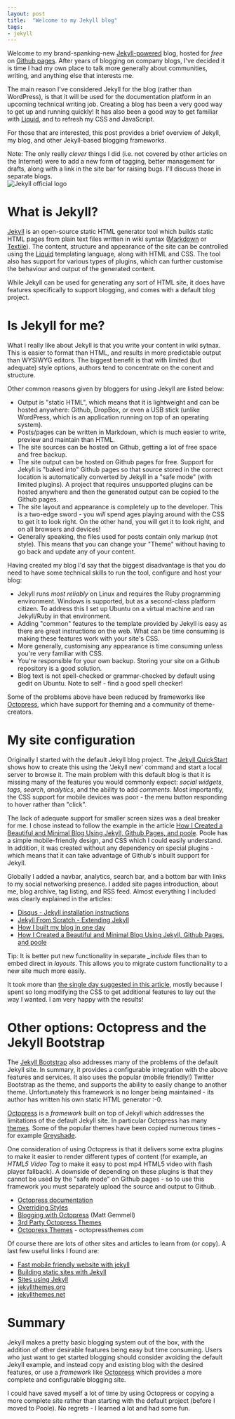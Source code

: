 ```yaml
---
layout: post
title:  "Welcome to my Jekyll blog"
tags:
- jekyll
---
```



Welcome to my brand-spanking-new [Jekyll-powered](http://jekyllrb.com/) blog, hosted for *free* on [Github pages](https://pages.github.com/). After years of blogging on company blogs, I've decided it is time I had my own place to talk more generally about communities, writing, and anything else that interests me. 

The main reason I've considered Jekyll for the blog (rather than WordPress), is that it will be used for the documentation platform in an upcoming technical writing job. Creating a blog has been a very good way to get up and running quickly! It has also been a good way to get familiar with [Liquid](http://docs.shopify.com/themes/liquid-basics), and to refresh my CSS and JavaScript. 

For those that are interested, this post provides a brief overview of Jekyll, my blog, and other Jekyll-based blogging frameworks. 

<div class="message">Note: The only really <i>clever</i> things I did (i.e. not covered by other articles on the Internet) were to add a new form of tagging, better management for drafts, along with a link in the site bar for raising bugs. I'll discuss those in separate blogs.</div>

<img alt="Jekyll official logo" src="http://jekyllrb.com/img/logo-2x.png" />

# What is Jekyll?
[Jekyll](http://jekyllrb.com/) is an open-source static HTML generator tool which builds static HTML pages from plain text files written in wiki syntax ([Markdown](http://daringfireball.net/projects/markdown/) or [Textile](http://textile.sitemonks.com/)). The content, structure and appearance of the site can be controlled using the [Liquid](http://docs.shopify.com/themes/liquid-basics) templating language, along with HTML and CSS. The tool also has support for various types of plugins, which can further customise the behaviour and output of the generated content.

While Jekyll can be used for generating any sort of HTML site, it does have features specifically to support blogging, and comes with a default blog project.


# Is Jekyll for me?

What I really like about Jekyll is that you write your content in wiki sytnax. This is easier to format than HTML, and results in more predictable output than WYSIWYG editors. The biggest benefit is that with limited (but adequate) style options, authors tend to concentrate on the conent and structure.

Other common reasons given by bloggers for using Jekyll are listed below:

* Output is "static HTML", which means that it is lightweight and can be hosted anywhere: Github, DropBox, or even a USB stick (unlike WordPress, which is an application running on top of an operating system). 
* Posts/pages can be written in Markdown, which is much easier to write, preview and maintain than HTML.
* The site sources can be hosted on Github, getting a lot of free space and free backup.
* The site output can be hosted on Github pages for free. Support for Jekyll is "baked into" Github pages so that source stored in the correct location is automatically converted by Jekyll in a "safe mode" (with limited plugins). A project that requires unsupported plugins can be hosted anywhere and then the generated output can be copied to the Github pages.
* The site layout and appearance is completely up to the developer. This is a two-edge sword - you *will* spend ages playing around with the CSS to get it to look right. On the other hand, you will get it to look right, and on all browsers and devices!
* Generally speaking, the files used for posts contain only markup (not style). This means that you can change your "Theme" without having to go back and update any of your content.


Having created my blog I'd say that the biggest disadvantage is that you do need to have some technical skills to run the tool, configure and host your blog:

* Jekyll runs *most reliably* on Linux and requires the Ruby programming environment. Windows is supported, but as a second-class platform citizen. To address this I set up Ubuntu on a virtual machine and ran Jekyll/Ruby in that environment.
* Adding "common" features to the template provided by Jekyll is easy as there are great instructions on the web. What can be time consuming is making these features work with your site's CSS. 
* More generally, customising any appearance is time consuming unless you're very familiar with CSS. 
* You're responsible for your own backup. Storing your site on a Github repository is a good solution. 
* Blog text is not spell-checked or grammar-checked by default using gedit on Ubuntu. Note to self - find a good spell checker!

Some of the problems above have been reduced by frameworks like [Octopress](http://octopress.org/), which have support for theming and a community of theme-creators. 


# My site configuration

Originally I started with the default Jekyll blog project. The [Jekyll QuickStart](http://jekyllrb.com/docs/quickstart/) shows how to create this using the 'Jekyll new' command and start a local server to browse it. The main problem with this default blog is that it is missing many of the features you would commonly expect: *social widgets*, *tags*, *search*, *analytics*, and the ability to add *comments*. Most importantly, the CSS support for mobile devices was poor - the menu button responding to hover rather than "click".

The lack of adequate support for smaller screen sizes was a deal breaker for me. I chose instead to follow the example in the article [How I Created a Beautiful and Minimal Blog Using Jekyll, Github Pages, and poole](http://joshualande.com/jekyll-github-pages-poole/). Poole has a simple mobile-friendly design, and CSS which I could easily understand. In addition, it was created without any dependency on special plugins - which means that it can take advantage of Github's inbuilt support for Jekyll.

Globally I added a navbar, analytics, search bar, and a bottom bar with links to my social networking presence. I added site pages introduction, about me, blog archive, tag listing, and RSS feed. Almost everything I included was clearly explained in the articles:

* [Disqus - Jekyll installation instructions](http://help.disqus.com/customer/portal/articles/472138-jekyll-installation-instructions)
* [Jekyll From Scratch - Extending Jekyll](http://pixelcog.com/blog/2013/jekyll-from-scratch-extending-jekyll/)
* [How I built my blog in one day](http://erjjones.github.io/blog/How-I-built-my-blog-in-one-day/)
* [How I Created a Beautiful and Minimal Blog Using Jekyll, Github Pages, and poole](http://joshualande.com/jekyll-github-pages-poole/) 

<div class="message">Tip: It is better put new functionality in separate <i>_include</i> files than to embed direct in <i>layouts</i>. This allows you to migrate custom functionality to a new site much more easily.</div>

It took more than [the single day suggested in this article](http://erjjones.github.io/blog/How-I-built-my-blog-in-one-day/), mostly because I spent so long modifying the CSS to get additional features to lay out the way I wanted. I am very happy with the results!


# Other options: Octopress and the Jekyll Bootstrap

The [Jekyll Bootstrap](http://jekyllbootstrap.com/) also addresses many of the problems of the default Jekyll site. In summary, it provides a configurable integration with the above features and services. It also uses the popular (mobile friendly!) Twitter Bootstrap as the theme, and supports the ability to easily change to another theme. Unfortunately this framework is no longer being maintained - its author has written his own static HTML generator :-0. 

[Octopress](http://octopress.org/) is a *framework* built on top of Jekyll which addresses the limitations of the default Jekyll site. In particular Octopress has many [themes](https://github.com/imathis/octopress/wiki/3rd-Party-Octopress-Themes). Some of the popular themes have been copied numerous times - for example [Greyshade](https://github.com/shashankmehta/greyshade/wiki/Sites-using-Greyshade).

One consideration of using Octopress is that it delivers some extra plugins to make it easier to render different types of content (for example, an *HTML5 Video Tag* to make it easy to post mp4 HTML5 video with flash player fallback). A downside of depending on these plugins is that they cannot be used by the "safe mode" on Github pages - so to use this framework you must separately upload the source and output to Github.

* [Octopress documentation](http://octopress.org/)
 * [Overriding Styles](http://octopress.org/docs/theme/styles/)
* [Blogging with Octopress](http://mattgemmell.com/blogging-with-octopress/) (Matt Gemmell)
* [3rd Party Octopress Themes](https://github.com/imathis/octopress/wiki/3rd-Party-Octopress-Themes)
* [Octopress Themes](http://octopressthemes.com/) - octopressthemes.com


Of course there are lots of other sites and articles to learn from (or copy). A last few useful links I found are:

* [Fast mobile friendly website with jekyll](http://nicolashery.com/fast-mobile-friendly-website-with-jekyll)
* [Building static sites with Jekyll](http://code.tutsplus.com/articles/building-static-sites-with-jekyll--net-22211)
* [Sites using Jekyll](http://jekyllrb.com/docs/sites/)
* [jekyllthemes.org](http://jekyllthemes.org/)
* [jekyllthemes.net](https://www.jekyllthemes.net/)



# Summary

Jekyll makes a pretty basic blogging system out of the box, with the addition of other desirable features being easy but time consuming. Users who just want to get started blogging should consider avoiding the default Jekyll example, and instead copy and existing blog with the desired features, or use a *framework* like [Octopress](http://octopress.org/) which provides a more complete and configurable blogging site. 

I could have saved myself a lot of time by using Octopress or copying a more complete site rather than starting with the default project (before I moved to Poole). No regrets - I learned a lot and had some fun.





